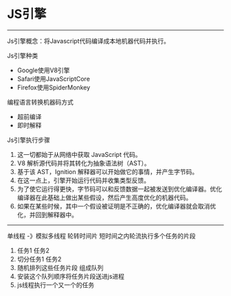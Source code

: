 <!--
 * @Author: 蔡鑫 1058360098@qq.com
 * @Date: 2021-01-12 15:08:30
 * @LastEditors: 蔡鑫 1058360098@qq.com
 * @LastEditTime: 2024-07-09 14:12:56
 * @FilePath: \docsify\docs\articles\technical\t5.md
 * @Description: 这是默认设置,请设置`customMade`, 打开koroFileHeader查看配置 进行设置: https://github.com/OBKoro1/koro1FileHeader/wiki/%E9%85%8D%E7%BD%AE
-->
# JS引擎
---

Js引擎概念：将Javascript代码编译成本地机器代码并执行。

Js引擎种类

- Google使用V8引擎
- Safari使用JavaScriptCore
- Firefox使用SpiderMonkey
 
编程语言转换机器码方式

- 超前编译
- 即时解释

Js引擎执行步骤

1. 这一切都始于从网络中获取 JavaScript 代码。
2. V8 解析源代码并将其转化为抽象语法树（AST）。
3. 基于该 AST，Ignition 解释器可以开始做它的事情，并产生字节码。
4. 在这一点上，引擎开始运行代码并收集类型反馈。
5. 为了使它运行得更快，字节码可以和反馈数据一起被发送到优化编译器。优化编译器在此基础上做出某些假设，然后产生高度优化的机器代码。
6. 如果在某些时候，其中一个假设被证明是不正确的，优化编译器就会取消优化，并回到解释器中。
 
---
单线程 -》模拟多线程
轮转时间片
短时间之内轮流执行多个任务的片段
1. 任务1 任务2
2. 切分任务1 任务2
3. 随机排列这些任务片段 组成队列
4. 安装这个队列顺序将任务片段送进js进程
5. js线程执行一个又一个的任务


